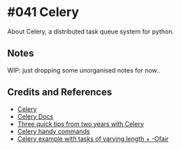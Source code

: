 # #041 Celery

About Celery, a distributed task queue system for python.

## Notes

WIP: just dropping some unorganised notes for now..

## Credits and References

* [Celery](http://www.celeryproject.org/)
* [Celery Docs](http://docs.celeryproject.org/en/latest/index.html)
* [Three quick tips from two years with Celery](https://medium.com/@taylorhughes/three-quick-tips-from-two-years-with-celery-c05ff9d7f9eb)
* [Celery handy commands](https://gist.github.com/amatellanes/a986f6babb9cf8556e36)
* [Celery example with tasks of varying length + -Ofair](https://gist.github.com/taylorhughes/d5318101dc0fbf96ecdb)

